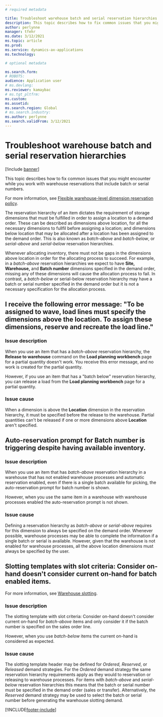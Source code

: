 ```yaml
---
# required metadata

title: Troubleshoot warehouse batch and serial reservation hierarchies
description: This topic describes how to fix common issues that you might encounter while reservation hierarchies that use batch or serial dimensions.
author: perlynne
manager: tfehr
ms.date: 3/12/2021
ms.topic: article
ms.prod: 
ms.service: dynamics-ax-applications
ms.technology: 

# optional metadata

ms.search.form: 
# ROBOTS: 
audience: Application user
# ms.devlang: 
ms.reviewer: kamaybac
# ms.tgt_pltfrm: 
ms.custom: 
ms.assetid: 
ms.search.region: Global
# ms.search.industry: 
ms.author: perlynne
ms.search.validFrom: 3/12/2021
---
```


# Troubleshoot warehouse batch and serial reservation hierarchies

[!include [banner](../includes/banner.md)]

This topic describes how to fix common issues that you might encounter while you work with warehouse reservations that include batch or serial numbers.

For more information, see [Flexible warehouse-level dimension reservation policy](flexible-warehouse-level-dimension-reservation.md).

The reservation hierarchy of an item dictates the requirement of storage dimensions that must be fulfilled in order to assign a location to a demand order. These can be described as dimensions above location, for all the necessary dimensions to fullfil before assigning a location; and dimensions below location that may be allocated after a location has been assigned to the demand order. This is also known as *batch-above* and *batch-below*, or *serial-above* and *serial-below* reservation hierarchies.

Whenever allocating inventory, there must not be gaps in the dimensions above location in order for the allocating process to succeed. For example, in a *batch-above* reservation hierarchies we expect to have **Site,** **Warehouse,** and **Batch number** dimensions specified in the demand order, missing any of these dimensions will cause the allocation process to fail. In contrast, a *batch-below* or serial-below reservation hierarchy may have a batch or serial number specified in the demand order but it is not a necessary specification for the allocation process.

## I receive the following error message: "To be assigned to wave, load lines must specify the dimensions above the location. To assign these dimensions, reserve and recreate the load line."

### Issue description

When you use an item that has a *batch-above* reservation hierarchy, the **Release to warehouse** command on the **Load planning workbench** page for a partial quantity doesn't work. You receive this error message, and no work is created for the partial quantity.

However, if you use an item that has a "batch below" reservation hierarchy, you can release a load from the **Load planning workbench** page for a partial quantity.

### Issue cause

When a dimension is above the **Location** dimension in the reservation hierarchy, it must be specified before the release to the warehouse. Partial quantities can't be released if one or more dimensions above **Location** aren't specified.

## Auto-reservation prompt for Batch number is triggering despite having available inventory.

### Issue description

When you use an item that has *batch-above* reservation hierarchy in a warehouse that has not enabled warehouse processes and automatic reservation enabled, even if there is a single batch available for picking, the auto-reservation prompt for batch number is shown.

However, when you use the same item in a warehouse with warehouse processes enabled the auto-reservation prompt is not shown.

### Issue cause

Defining a reservation hierarchy as *batch-above* or *serial-above* requires for this dimension to always be specified on the demand order. Whenever possible, warehouse processes may be able to complete the information if a single batch or serial is available. However, given that the warehouse is not enabled for warehouse processes, all the above location dimensions must always be specified by the user.

## Slotting templates with slot criteria: Consider on-hand doesn't consider current on-hand for batch enabled items.

For more information, see [Warehouse slotting](warehouse-slotting.md).

### Issue description

The slotting template with slot criteria: Consider on-hand doesn't consider current on-hand for *batch-above* items and only consider it if the batch number is specified on the sales order line.

However, when you use *batch-below* items the current on-hand is considered as expected.

### Issue cause

The slotting template header may be defined for *Ordered,* *Reserved*, or *Released* demand strategies. For the *Ordered* demand strategy the same reservation hierarchy requirements apply as they would to reservation or releasing to warehouse processes. For items with *batch-above* and *serial-below* reservation hierarchies this means that the batch or serial number must be specified in the demand order (sales or transfer). Alternatively, the *Reserved* demand strategy may be used to select the batch or serial number before generating the warehouse slotting demand.


[!INCLUDE[footer-include](../../includes/footer-banner.md)]

